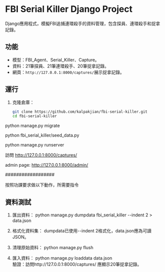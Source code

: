 # FBI Serial Killer Django Project

Django應用程式，模擬FBI追捕連環殺手的資料管理，包含探員、連環殺手和捉拿記錄。

## 功能
- 模型：FBI_Agent、Serial_Killer、Capture。
- 資料：21筆探員、21筆連環殺手、20筆捉拿記錄。
- 網頁：`http://127.0.0.1:8000/captures/`展示捉拿記錄。

## 運行
1. 克隆倉庫：
   ```bash
   git clone https://github.com/kalpakjian/fbi-serial-killer.git
   cd fbi-serial-killer

python manage.py migrate

python fbi_serial_killer/seed_data.py

python manage.py runserver

訪問 http://127.0.0.1:8000/captures/

admin page: http://127.0.0.1:8000/admin/

##################

按照功課要求做以下動作，所需要指令

## 資料測試
1. 匯出資料：
   python manage.py dumpdata fbi_serial_killer --indent 2 > data.json

2. 格式化資料集：
   dumpdata已使用--indent 2格式化，data.json應為可讀JSON。

3. 清理原始資料：
   python manage.py flush

4. 匯入資料：
   python manage.py loaddata data.json   
   驗證：訪問http://127.0.0.1:8000/captures/
   應顯示20筆捉拿記錄。
